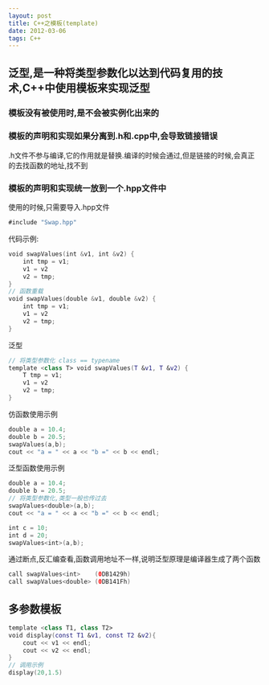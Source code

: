 ```yaml
---
layout: post
title: C++之模板(template)
date: 2012-03-06
tags: C++
---
```


## 泛型,是一种将类型参数化以达到代码复用的技术,C++中使用模板来实现泛型

### 模板没有被使用时,是不会被实例化出来的

### 模板的声明和实现如果分离到.h和.cpp中,会导致链接错误
.h文件不参与编译,它的作用就是替换.编译的时候会通过,但是链接的时候,会真正的去找函数的地址,找不到

### 模板的声明和实现统一放到一个.hpp文件中
使用的时候,只需要导入.hpp文件
```swift
#include "Swap.hpp"
```

代码示例:
```swift
void swapValues(int &v1, int &v2) {
    int tmp = v1;
    v1 = v2
    v2 = tmp;
}
// 函数重载
void swapValues(double &v1, double &v2) {
    int tmp = v1;
    v1 = v2
    v2 = tmp;
}
```
泛型
```swift
// 将类型参数化 class == typename
template <class T> void swapValues(T &v1, T &v2) {
    T tmp = v1;
    v1 = v2
    v2 = tmp;
}
```

仿函数使用示例
```swift
double a = 10.4;
double b = 20.5;
swapValues(a,b);
cout << "a = " << a << "b =" << b << endl; 
```

泛型函数使用示例
```swift
double a = 10.4;
double b = 20.5;
// 将类型参数化,类型一般也传过去
swapValues<double>(a,b);
cout << "a = " << a << "b =" << b << endl; 

int c = 10;
int d = 20;
swapValues<int>(a,b);
```
通过断点,反汇编查看,函数调用地址不一样,说明泛型原理是编译器生成了两个函数
```swift
call swapValues<int>    (0DB1429h)
call swapValues<double> (0DB141Fh)
```

## 多参数模板
```swift
template <class T1, class T2>
void display(const T1 &v1, const T2 &v2){
    cout << v1 << endl;
    cout << v2 << endl;
}
// 调用示例
display(20,1.5)
```
